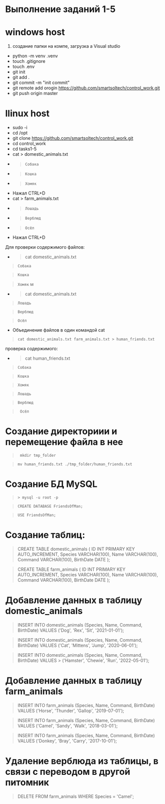 # Выполнение заданий 1-5
# windows host
1. создание папки на компе, загрузка а Visual studio
* python -m venv .venv
* touch .gitignore
* touch .env
* git init
* git add .
* git commit -m "init commit"
* git remote add orogin https://github.com/smartsoltech/control_work.git
* git push origin master

# llinux host
* sudo -i
* cd /opt
* git clone https://github.com/smartsoltech/control_work.git
* cd control_work
* cd tasks1-5
* cat > domestic_animals.txt
* > ```Собака```
* > ```Кошка```
* > ```Хомяк```
* Нажал CTRL+D
* cat > farm_animals.txt
* > ```Лошадь```
* > ```Верблюд```
* > ```Осёл```
* Нажал CTRL+D

Для проверки содержимого файлов:

* > cat domestic_animals.txt
 > ```Собака```

 > ```Кошка```

 > ```Хомяк```
м
* > cat domestic_animals.txt 
 > ```Лошадь```

 > ```Верблюд```

 > ```Осёл```


 * Объединение файлов в один командой cat
 > ```cat domestic_animals.txt farm_animals.txt > human_friends.txt```
 
 проверка содержимого:
 * > cat human_friends.txt

  > ```Собака```

 > ```Кошка```

 > ```Хомяк```

 > ```Лошадь```

 >```Верблюд```

 > ``` Осёл```

# Создание директориии и перемещение файла в нее
> ``` mkdir tmp_folder```

> ```mv human_friends.txt ./tmp_folder/human_friends.txt```


# Создание БД MySQL

> ``` > mysql -u root -p ```

> ```CREATE DATABASE FriendsOfMan;```

> ```USE FriendsOfMan;```

# Cоздание таблиц:

> CREATE TABLE domestic_animals (
>    ID INT PRIMARY KEY AUTO_INCREMENT,
>    Species VARCHAR(100),
>    Name VARCHAR(100),
>    Command VARCHAR(100),
>    BirthDate DATE
> );

> CREATE TABLE farm_animals (
>    ID INT PRIMARY KEY AUTO_INCREMENT,
>    Species VARCHAR(100),
>    Name VARCHAR(100),
>    Command VARCHAR(100),
>    BirthDate DATE
> );

# Добавление данных в таблицу domestic_animals

> INSERT INTO domestic_animals (Species, Name, Command, BirthDate) VALUES ('Dog', 'Rex', 'Sit', '2021-01-01');

> INSERT INTO domestic_animals (Species, Name, Command, BirthDate) VALUES ('Cat', 'Mittens', 'Jump', '2020-06-01');

> INSERT INTO domestic_animals (Species, Name, Command, BirthDate) VALUES > ('Hamster', 'Chewie', 'Run', '2022-05-01');

# Добавление данных в таблицу farm_animals

> INSERT INTO farm_animals (Species, Name, Command, BirthDate) VALUES ('Horse', 'Thunder', 'Gallop', '2019-07-01');

> INSERT INTO farm_animals (Species, Name, Command, BirthDate) VALUES ('Camel', 'Sandy', 'Walk', '2018-03-01');

> INSERT INTO farm_animals (Species, Name, Command, BirthDate) VALUES ('Donkey', 'Bray', 'Carry', '2017-10-01');

# Удаление верблюда из таблицы, в связи с переводом в другой питомник

> DELETE FROM farm_animals WHERE Species = 'Camel';




